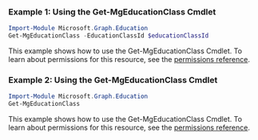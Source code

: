 ### Example 1: Using the Get-MgEducationClass Cmdlet
```powershell
Import-Module Microsoft.Graph.Education
Get-MgEducationClass -EducationClassId $educationClassId
```
This example shows how to use the Get-MgEducationClass Cmdlet.
To learn about permissions for this resource, see the [permissions reference](/graph/permissions-reference).
### Example 2: Using the Get-MgEducationClass Cmdlet
```powershell
Import-Module Microsoft.Graph.Education
Get-MgEducationClass
```
This example shows how to use the Get-MgEducationClass Cmdlet.
To learn about permissions for this resource, see the [permissions reference](/graph/permissions-reference).
